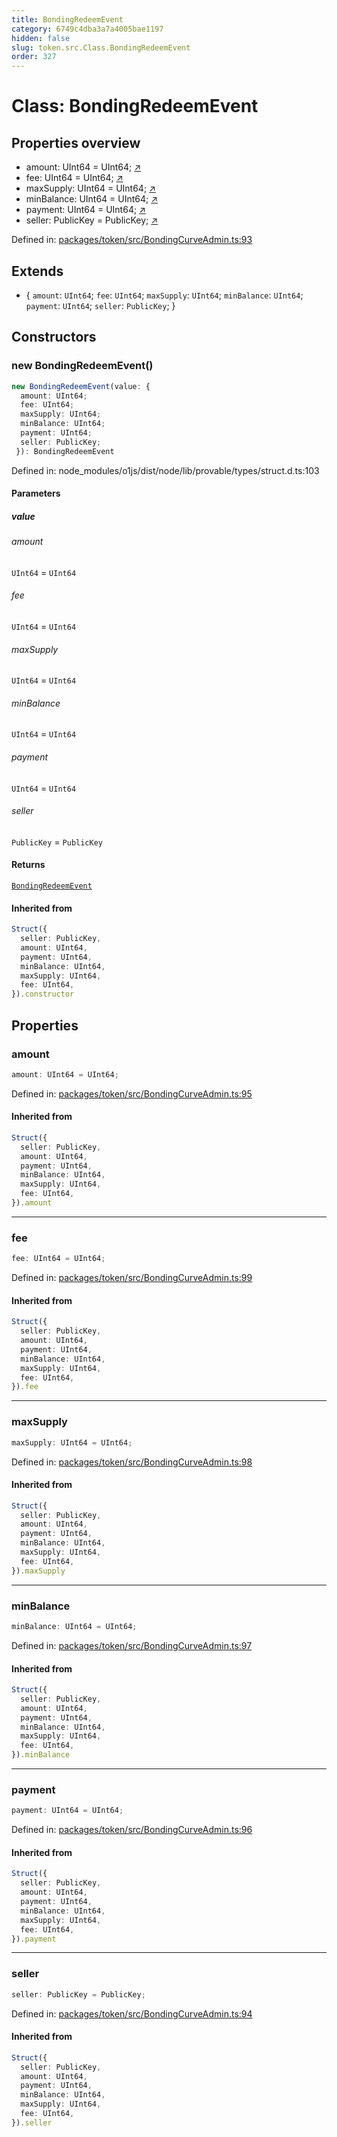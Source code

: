```yaml
---
title: BondingRedeemEvent
category: 6749c4dba3a7a4005bae1197
hidden: false
slug: token.src.Class.BondingRedeemEvent
order: 327
---
```


# Class: BondingRedeemEvent

## Properties overview

- amount:  UInt64 = UInt64; [↗](#amount)
- fee:  UInt64 = UInt64; [↗](#fee)
- maxSupply:  UInt64 = UInt64; [↗](#maxsupply)
- minBalance:  UInt64 = UInt64; [↗](#minbalance)
- payment:  UInt64 = UInt64; [↗](#payment)
- seller:  PublicKey = PublicKey; [↗](#seller)

Defined in: [packages/token/src/BondingCurveAdmin.ts:93](https://github.com/zkcloudworker/minatokens-lib/blob/main/packages/token/src/BondingCurveAdmin.ts#L93)

## Extends

- \{
  `amount`: `UInt64`;
  `fee`: `UInt64`;
  `maxSupply`: `UInt64`;
  `minBalance`: `UInt64`;
  `payment`: `UInt64`;
  `seller`: `PublicKey`;
 \}

## Constructors

### new BondingRedeemEvent()

```ts
new BondingRedeemEvent(value: {
  amount: UInt64;
  fee: UInt64;
  maxSupply: UInt64;
  minBalance: UInt64;
  payment: UInt64;
  seller: PublicKey;
 }): BondingRedeemEvent
```

Defined in: node\_modules/o1js/dist/node/lib/provable/types/struct.d.ts:103

#### Parameters

##### value

###### amount

`UInt64` = `UInt64`

###### fee

`UInt64` = `UInt64`

###### maxSupply

`UInt64` = `UInt64`

###### minBalance

`UInt64` = `UInt64`

###### payment

`UInt64` = `UInt64`

###### seller

`PublicKey` = `PublicKey`

#### Returns

[`BondingRedeemEvent`](tokensrcclassbondingredeemevent)

#### Inherited from

```ts
Struct({
  seller: PublicKey,
  amount: UInt64,
  payment: UInt64,
  minBalance: UInt64,
  maxSupply: UInt64,
  fee: UInt64,
}).constructor
```

## Properties

### amount

```ts
amount: UInt64 = UInt64;
```

Defined in: [packages/token/src/BondingCurveAdmin.ts:95](https://github.com/zkcloudworker/minatokens-lib/blob/main/packages/token/src/BondingCurveAdmin.ts#L95)

#### Inherited from

```ts
Struct({
  seller: PublicKey,
  amount: UInt64,
  payment: UInt64,
  minBalance: UInt64,
  maxSupply: UInt64,
  fee: UInt64,
}).amount
```

***

### fee

```ts
fee: UInt64 = UInt64;
```

Defined in: [packages/token/src/BondingCurveAdmin.ts:99](https://github.com/zkcloudworker/minatokens-lib/blob/main/packages/token/src/BondingCurveAdmin.ts#L99)

#### Inherited from

```ts
Struct({
  seller: PublicKey,
  amount: UInt64,
  payment: UInt64,
  minBalance: UInt64,
  maxSupply: UInt64,
  fee: UInt64,
}).fee
```

***

### maxSupply

```ts
maxSupply: UInt64 = UInt64;
```

Defined in: [packages/token/src/BondingCurveAdmin.ts:98](https://github.com/zkcloudworker/minatokens-lib/blob/main/packages/token/src/BondingCurveAdmin.ts#L98)

#### Inherited from

```ts
Struct({
  seller: PublicKey,
  amount: UInt64,
  payment: UInt64,
  minBalance: UInt64,
  maxSupply: UInt64,
  fee: UInt64,
}).maxSupply
```

***

### minBalance

```ts
minBalance: UInt64 = UInt64;
```

Defined in: [packages/token/src/BondingCurveAdmin.ts:97](https://github.com/zkcloudworker/minatokens-lib/blob/main/packages/token/src/BondingCurveAdmin.ts#L97)

#### Inherited from

```ts
Struct({
  seller: PublicKey,
  amount: UInt64,
  payment: UInt64,
  minBalance: UInt64,
  maxSupply: UInt64,
  fee: UInt64,
}).minBalance
```

***

### payment

```ts
payment: UInt64 = UInt64;
```

Defined in: [packages/token/src/BondingCurveAdmin.ts:96](https://github.com/zkcloudworker/minatokens-lib/blob/main/packages/token/src/BondingCurveAdmin.ts#L96)

#### Inherited from

```ts
Struct({
  seller: PublicKey,
  amount: UInt64,
  payment: UInt64,
  minBalance: UInt64,
  maxSupply: UInt64,
  fee: UInt64,
}).payment
```

***

### seller

```ts
seller: PublicKey = PublicKey;
```

Defined in: [packages/token/src/BondingCurveAdmin.ts:94](https://github.com/zkcloudworker/minatokens-lib/blob/main/packages/token/src/BondingCurveAdmin.ts#L94)

#### Inherited from

```ts
Struct({
  seller: PublicKey,
  amount: UInt64,
  payment: UInt64,
  minBalance: UInt64,
  maxSupply: UInt64,
  fee: UInt64,
}).seller
```

